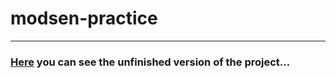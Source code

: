 # modsen-practice
---
### [Here](https://kasstuss-modsen-practice-dev.netlify.app) you can see the unfinished version of the project...